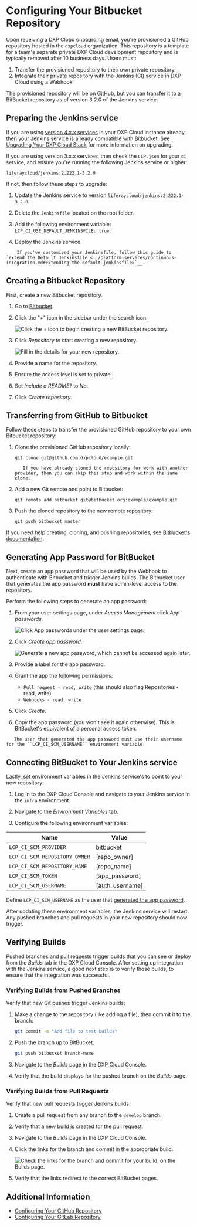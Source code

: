 # Configuring Your Bitbucket Repository

Upon receiving a DXP Cloud onboarding email, you're provisioned a GitHub repository hosted in the `dxpcloud` organization. This repository is a template for a team's separate private DXP Cloud development repository and is typically removed after 10 business days. Users must:

1. Transfer the provisioned repository to their own private repository.
1. Integrate their private repository with the Jenkins (CI) service in DXP Cloud using a Webhook.

The provisioned repository will be on GitHub, but you can transfer it to a BitBucket repository as of version 3.2.0 of the Jenkins service.

## Preparing the Jenkins service

If you are using [version 4.x.x services](../reference/understanding-service-stack-versions.md) in your DXP Cloud instance already, then your Jenkins service is already compatible with Bitbucket. See [Upgrading Your DXP Cloud Stack](../reference/upgrading-your-dxp-cloud-stack.md) for more information on upgrading.

If you are using version 3.x.x services, then check the `LCP.json` for your `ci` service, and ensure you're running the following Jenkins service or higher:

```
liferaycloud/jenkins:2.222.1-3.2.0
```

If not, then follow these steps to upgrade:

1. Update the Jenkins service to version `liferaycloud/jenkins:2.222.1-3.2.0`.

1. Delete the `Jenkinsfile` located on the root folder.

1. Add the following environment variable: `LCP_CI_USE_DEFAULT_JENKINSFILE: true`.

1. Deploy the Jenkins service.

```note::
    If you've customized your Jenkinsfile, follow this guide to `extend the Default Jenkinsfile <../platform-services/continuous-integration.md#extending-the-default-jenkinsfile>`__.
```

## Creating a Bitbucket Repository

First, create a new Bitbucket repository.

1. Go to [Bitbucket](https://bitbucket.org).

1. Click the "+" icon in the sidebar under the search icon.

    ![Click the + icon to begin creating a new BitBucket repository.](./configuring-your-bitbucket-repository/images/01.png)

1. Click _Repository_ to start creating a new repository.

    ![Fill in the details for your new repository.](./configuring-your-bitbucket-repository/images/02.png)

1. Provide a name for the repository.

1. Ensure the access level is set to private.

1. Set _Include a README?_ to _No_.

1. Click _Create repository_.

## Transferring from GitHub to Bitbucket

Follow these steps to transfer the provisioned GitHub repository to your own Bitbucket repository:

1. Clone the provisioned GitHub repository locally:

    `git clone git@github.com:dxpcloud/example.git`

    ```note::
       If you have already cloned the repository for work with another provider, then you can skip this step and work within the same clone.
    ```

1. Add a new Git remote and point to Bitbucket:

    `git remote add bitbucket git@bitbucket.org:example/example.git`

1. Push the cloned repository to the new remote repository:

    `git push bitbucket master`

If you need help creating, cloning, and pushing repositories, see [Bitbucket's documentation](https://confluence.atlassian.com/bitbucket/create-a-git-repository-759857290.html).

## Generating App Password for BitBucket

Next, create an app password that will be used by the Webhook to authenticate with Bitbucket and trigger Jenkins builds. The Bitbucket user that generates the app password **must** have admin-level access to the repository.

Perform the following steps to generate an app password:

1. From your user settings page, under _Access Management_ click _App passwords_.

    ![Click App passwords under the user settings page.](./configuring-your-bitbucket-repository/images/03.png)

1. Click _Create app password_.

    ![Generate a new app password, which cannot be accessed again later.](./configuring-your-bitbucket-repository/images/04.png)

1. Provide a label for the app password.

1. Grant the app the following permissions:

    - `Pull request - read, write` (this should also flag Repositories - read, write)
    - `Webhooks - read, write`

1. Click _Create_.

1. Copy the app password (you won't see it again otherwise). This is BitBucket's equivalent of a personal access token.

```important::
   The user that generated the app password must use their username for the ``LCP_CI_SCM_USERNAME`` environment variable.
```

## Connecting BitBucket to Your Jenkins service

Lastly, set environment variables in the Jenkins service's to point to your new repository:

1. Log in to the DXP Cloud Console and navigate to your Jenkins service in the `infra` environment.

1. Navigate to the _Environment Variables_ tab.

1. Configure the following environment variables:

| Name                          | Value           |
| ----------------------------- | --------------- |
| `LCP_CI_SCM_PROVIDER`         | bitbucket       |
| `LCP_CI_SCM_REPOSITORY_OWNER` | [repo_owner]    |
| `LCP_CI_SCM_REPOSITORY_NAME`  | [repo_name]     |
| `LCP_CI_SCM_TOKEN`            | [app_password]  |
| `LCP_CI_SCM_USERNAME`         | [auth_username] |

Define `LCP_CI_SCM_USERNAME` as the user that [generated the app password](#generating-app-password-for-bitbucket).

After updating these environment variables, the Jenkins service will restart. Any pushed branches and pull requests in your new repository should now trigger.

## Verifying Builds

Pushed branches and pull requests trigger builds that you can see or deploy from the _Builds_ tab in the DXP Cloud Console. After setting up integration with the Jenkins service, a good next step is to verify these builds, to ensure that the integration was successful.

### Verifying Builds from Pushed Branches

Verify that new Git pushes trigger Jenkins builds:

1. Make a change to the repository (like adding a file), then commit it to the branch:

    ```bash
    git commit -m "Add file to test builds"
    ```

1. Push the branch up to BitBucket:

    ```bash
    git push bitbucket branch-name
    ```

1. Navigate to the _Builds_ page in the DXP Cloud Console.

1. Verify that the build displays for the pushed branch on the _Builds_ page.

### Verifying Builds from Pull Requests

Verify that new pull requests trigger Jenkins builds:

1. Create a pull request from any branch to the `develop` branch.

1. Verify that a new build is created for the pull request.

1. Navigate to the _Builds_ page in the DXP Cloud Console.

1. Click the links for the branch and commit in the appropriate build.

    ![Check the links for the branch and commit for your build, on the Builds page.](./configuring-your-bitbucket-repository/images/05.png)

1. Verify that the links redirect to the correct BitBucket pages.

## Additional Information

-   [Configuring Your GitHub Repository](./configuring-your-github-repository.md)
-   [Configuring Your GitLab Repository](./configuring-your-gitlab-repository.md)
